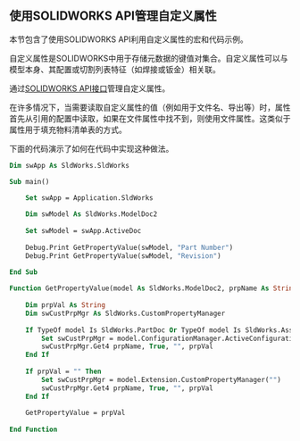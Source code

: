 ## 使用SOLIDWORKS API管理自定义属性

本节包含了使用SOLIDWORKS API利用自定义属性的宏和代码示例。

自定义属性是SOLIDWORKS中用于存储元数据的键值对集合。自定义属性可以与模型本身、其配置或切割列表特征（如焊接或钣金）相关联。

通过[SOLIDWORKS API接口](https://help.solidworks.com/2018/english/api/sldworksapi/SolidWorks.Interop.sldworks~SolidWorks.Interop.sldworks.ICustomPropertyManager.html)管理自定义属性。

在许多情况下，当需要读取自定义属性的值（例如用于文件名、导出等）时，属性首先从引用的配置中读取，如果在文件属性中找不到，则使用文件属性。这类似于属性用于填充物料清单表的方式。

下面的代码演示了如何在代码中实现这种做法。

```vb
Dim swApp As SldWorks.SldWorks

Sub main()

    Set swApp = Application.SldWorks
    
    Dim swModel As SldWorks.ModelDoc2
    
    Set swModel = swApp.ActiveDoc
    
    Debug.Print GetPropertyValue(swModel, "Part Number")
    Debug.Print GetPropertyValue(swModel, "Revision")
    
End Sub

Function GetPropertyValue(model As SldWorks.ModelDoc2, prpName As String) As String
    
    Dim prpVal As String
    Dim swCustPrpMgr As SldWorks.CustomPropertyManager
    
    If TypeOf model Is SldWorks.PartDoc Or TypeOf model Is SldWorks.AssemblyDoc Then
        Set swCustPrpMgr = model.ConfigurationManager.ActiveConfiguration.CustomPropertyManager
        swCustPrpMgr.Get4 prpName, True, "", prpVal
    End If
    
    If prpVal = "" Then
        Set swCustPrpMgr = model.Extension.CustomPropertyManager("")
        swCustPrpMgr.Get4 prpName, True, "", prpVal
    End If
    
    GetPropertyValue = prpVal
    
End Function
```

[//]: # (Permalink to examples)
[//]: # (end)